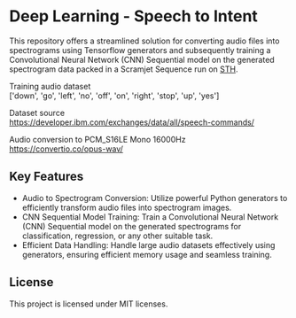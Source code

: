 # Deep Learning - Speech to Intent

This repository offers a streamlined solution for converting audio files into spectrograms using Tensorflow generators and subsequently training a Convolutional Neural Network (CNN) Sequential model on the generated spectrogram data packed in a Scramjet Sequence run on <a href= "https://github.com/scramjetorg/transform-hub" target = "_blank">STH</a>. 

Training audio dataset<br/>
['down', 'go', 'left', 'no', 'off', 'on', 'right', 'stop', 'up', 'yes']

Dataset source<br/> 
https://developer.ibm.com/exchanges/data/all/speech-commands/

Audio conversion to PCM_S16LE Mono 16000Hz<br/>
https://convertio.co/opus-wav/

## Key Features

- Audio to Spectrogram Conversion: Utilize powerful Python generators to efficiently transform audio files into spectrogram images.
- CNN Sequential Model Training: Train a Convolutional Neural Network (CNN) Sequential model on the generated spectrograms for classification, regression, or any other suitable task.
- Efficient Data Handling: Handle large audio datasets effectively using generators, ensuring efficient memory usage and seamless training.


## License

This project is licensed under MIT licenses. 

